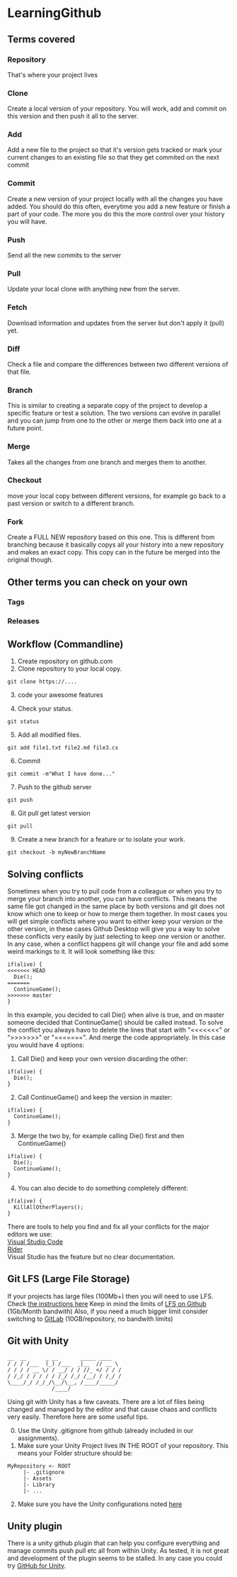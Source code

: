 # LearningGithub

## Terms covered
### Repository
That's where your project lives
### Clone
Create a local version of your repository. You will work, add and commit on this version and then push it all to the server.
### Add
Add a new file to the project so that it's version gets tracked or mark your current changes to an existing file so that they get commited on the next commit
### Commit
Create a new version of your project locally with all the changes you have added. You should do this often, everytime you add a new feature or finish a part of your code. The more you do this the more control over your history you will have.
### Push
Send all the new commits to the server
### Pull
Update your local clone with anything new from the server.
### Fetch
Download information and updates from the server but don't apply it (pull) yet.
### Diff
Check a file and compare the differences between two different versions of that file.
### Branch
This is similar to creating a separate copy of the project to develop a specific feature or test a solution. The two versions can evolve in parallel and you can jump from one to the other or merge them back into one at a future point.
### Merge
Takes all the changes from one branch and merges them to another.
### Checkout
move your local copy between different versions, for example go back to a past version or switch to a different branch.
### Fork
Create a FULL NEW repository based on this one. This is different from branching because it basically copys all your history into a new repository and makes an exact copy. This copy can in the future be merged into the original though.

## Other terms you can check on your own

### Tags
### Releases

## Workflow (Commandline)

1) Create repository on github.com
2) Clone repository to your local copy.
```
git clone https://....

```

3) code your awesome features

4) Check your status. 
```
git status
```

5) Add all modified files.
```
git add file1.txt file2.md file3.cs

```
6) Commit
```
git commit -m"What I have done..."

```
7) Push to the github server
```
git push
```

8) Git pull get latest version
```
git pull
```

9) Create a new branch for a feature or to isolate your work.

```
git checkout -b myNewBranchName
```
## Solving conflicts
Sometimes when you try to pull code from a colleague or when you try to merge your branch into another, you can have conflicts. This means the same file got changed in the same place by both versions and git does not know which one to keep or how to merge them together. In most cases you will get simple conflicts where you want to either keep your version or the other version, in these cases Github Desktop will give you a way to solve these conflicts very easily by just selecting to keep one version or another.
In any case, when a conflict happens git will change your file and add some weird markings to it. It will look something like this:

```
if(alive) {
<<<<<<< HEAD
  Die();
=======
  ContinueGame();
>>>>>>> master
}
```
In this example, you decided to call Die() when alive is true, and on master someone decided that ContinueGame() should be called instead.
To solve the conflict you always havo to delete the lines that start with "<<<<<<<" or ">>>>>>>" or "=======". And merge the code appropriately.
In this case you would have 4 options:
1) Call Die() and keep your own version discarding the other:
```
if(alive) {
  Die();
}
```
2) Call ContinueGame() and keep the version in master:
```
if(alive) {
  ContinueGame();
}
```
3) Merge the two by, for example calling Die() first and then ContinueGame()
```
if(alive) {
  Die();
  ContinueGame();
}
```
4) You can also decide to do something completely different:
```
if(alive) {
  KillAllOtherPlayers();
}
```

There are tools to help you find and fix all your conflicts for the major editors we use:\
[Visual Studio Code](https://code.visualstudio.com/docs/editor/versioncontrol#_merge-conflicts)\
[Rider](https://www.jetbrains.com/help/rider/Resolving_Conflicts.html#vcs-resolve-conflicts)\
Visual Studio has the feature but no clear documentation.

## Git LFS (Large File Storage)

If your projects has large files (100Mb+) then you will need to use LFS. Check [the instructions here](https://git-lfs.github.com/)
Keep in mind the limits of [LFS on Github](https://docs.github.com/en/github/managing-large-files/about-storage-and-bandwidth-usage) (1Gb/Month bandwith)
Also, if you need a much bigger limit consider switching to [GitLab](https://about.gitlab.com/blog/2015/04/08/gitlab-dot-com-storage-limit-raised-to-10gb-per-repo/#:~:text=To%20celebrate%20today's%20good%20news,and%20they%20include%20unlimited%20collaborators.) (10GB/repository, no bandwith limits)
 
## Git with Unity

```
__  __      _ __       _____ ____
/ / / /___  (_) /___  _|__  // __ \
/ / / / __ \/ / __/ / / //_ </ / / /
/ /_/ / / / / / /_/ /_/ /__/ / /_/ /
\____/_/ /_/_/\__/\__, /____/_____/  
              /____/              
```
Using git with Unity has a few caveats. There are a lot of files being changed and managed by the editor and that cause chaos and conflicts very easily. Therefore here are some useful tips.

0. Use the Unity .gitignore from github (already included in our assignments).
1. Make sure your Unity Project lives IN THE ROOT of your repository. This means your Folder structure should be:
```
MyRepository <- ROOT
     |- .gitignore
     |- Assets
     |- Library
     |- ...
```
2. Make sure you have the Unity configurations noted [here](https://thoughtbot.com/blog/how-to-git-with-unity)

## Unity plugin

There is a unity github plugin that can help you configure everything and manage commits push pull etc all from within Unity.
As tested, it is not great and development of the plugin seems to be stalled. In any case you could try [GitHub for Unity](https://unity.github.com/).

